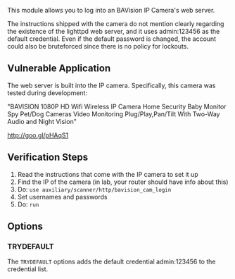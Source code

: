This module allows you to log into an BAVision IP Camera's web server.

The instructions shipped with the camera do not mention clearly regarding the existence of the
lighttpd web server, and it uses admin:123456 as the default credential. Even if the default
password is changed, the account could also be bruteforced since there is no policy for lockouts.


## Vulnerable Application

The web server is built into the IP camera. Specifically, this camera was tested during development:

"BAVISION 1080P HD Wifi Wireless IP Camera Home Security Baby Monitor Spy Pet/Dog Cameras Video Monitoring Plug/Play,Pan/Tilt With Two-Way Audio and Night Vision"

http://goo.gl/pHAqS1

## Verification Steps

  1. Read the instructions that come with the IP camera to set it up
  2. Find the IP of the camera (in lab, your router should have info about this)
  3. Do: ```use auxiliary/scanner/http/bavision_cam_login```
  4. Set usernames and passwords
  5. Do: ```run```

## Options

### TRYDEFAULT

  The ```TRYDEFAULT``` options adds the default credential admin:123456 to the credential list.
